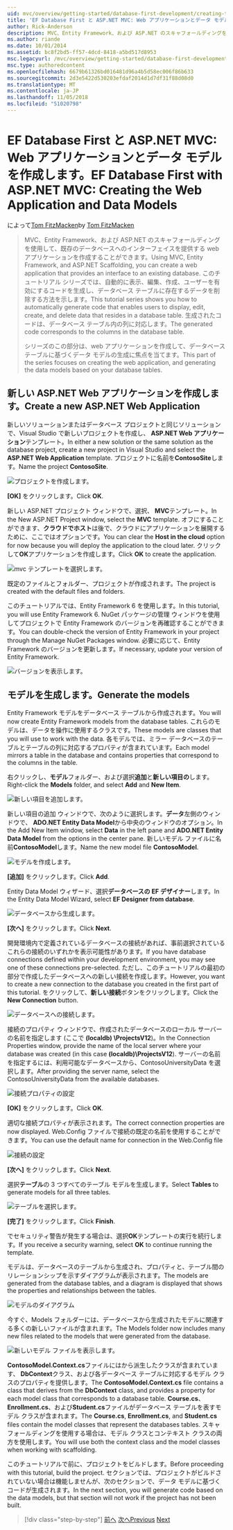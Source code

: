 ```yaml
---
uid: mvc/overview/getting-started/database-first-development/creating-the-web-application
title: 'EF Database First と ASP.NET MVC: Web アプリケーションとデータ モデルの作成 |Microsoft Docs'
author: Rick-Anderson
description: MVC、Entity Framework、および ASP.NET のスキャフォールディングを使用して、既存のデータベースへのインターフェイスを提供する web アプリケーションを作成することができます。 このチュートリアルの化しています.
ms.author: riande
ms.date: 10/01/2014
ms.assetid: bc8f2bd5-ff57-4dcd-8418-a5bd517d8953
msc.legacyurl: /mvc/overview/getting-started/database-first-development/creating-the-web-application
msc.type: authoredcontent
ms.openlocfilehash: 6679b61326bd016481d96a4b5d58ec006f86b633
ms.sourcegitcommit: 2d3e5422d530203efdaf2014d1d7df31f88d08d0
ms.translationtype: MT
ms.contentlocale: ja-JP
ms.lasthandoff: 11/05/2018
ms.locfileid: "51020798"
---
```

<a name="ef-database-first-with-aspnet-mvc-creating-the-web-application-and-data-models"></a><span data-ttu-id="5a3b4-104">EF Database First と ASP.NET MVC: Web アプリケーションとデータ モデルを作成します。</span><span class="sxs-lookup"><span data-stu-id="5a3b4-104">EF Database First with ASP.NET MVC: Creating the Web Application and Data Models</span></span>
====================
<span data-ttu-id="5a3b4-105">によって[Tom FitzMacken](https://github.com/tfitzmac)</span><span class="sxs-lookup"><span data-stu-id="5a3b4-105">by [Tom FitzMacken](https://github.com/tfitzmac)</span></span>

> <span data-ttu-id="5a3b4-106">MVC、Entity Framework、および ASP.NET のスキャフォールディングを使用して、既存のデータベースへのインターフェイスを提供する web アプリケーションを作成することができます。</span><span class="sxs-lookup"><span data-stu-id="5a3b4-106">Using MVC, Entity Framework, and ASP.NET Scaffolding, you can create a web application that provides an interface to an existing database.</span></span> <span data-ttu-id="5a3b4-107">このチュートリアル シリーズでは、自動的に表示、編集、作成、ユーザーを有効にするコードを生成し、データベース テーブルに存在するデータを削除する方法を示します。</span><span class="sxs-lookup"><span data-stu-id="5a3b4-107">This tutorial series shows you how to automatically generate code that enables users to display, edit, create, and delete data that resides in a database table.</span></span> <span data-ttu-id="5a3b4-108">生成されたコードは、データベース テーブル内の列に対応します。</span><span class="sxs-lookup"><span data-stu-id="5a3b4-108">The generated code corresponds to the columns in the database table.</span></span>
> 
> <span data-ttu-id="5a3b4-109">シリーズのこの部分は、web アプリケーションを作成して、データベース テーブルに基づくデータ モデルの生成に焦点を当てます。</span><span class="sxs-lookup"><span data-stu-id="5a3b4-109">This part of the series focuses on creating the web application, and generating the data models based on your database tables.</span></span>


## <a name="create-a-new-aspnet-web-application"></a><span data-ttu-id="5a3b4-110">新しい ASP.NET Web アプリケーションを作成します。</span><span class="sxs-lookup"><span data-stu-id="5a3b4-110">Create a new ASP.NET Web Application</span></span>

<span data-ttu-id="5a3b4-111">新しいソリューションまたはデータベース プロジェクトと同じソリューションで、Visual Studio で新しいプロジェクトを作成し、 **ASP.NET Web アプリケーション**テンプレート。</span><span class="sxs-lookup"><span data-stu-id="5a3b4-111">In either a new solution or the same solution as the database project, create a new project in Visual Studio and select the **ASP.NET Web Application** template.</span></span> <span data-ttu-id="5a3b4-112">プロジェクトに名前を**ContosoSite**します。</span><span class="sxs-lookup"><span data-stu-id="5a3b4-112">Name the project **ContosoSite**.</span></span>

![プロジェクトを作成します。](creating-the-web-application/_static/image1.png)

<span data-ttu-id="5a3b4-114">**[OK]** をクリックします。</span><span class="sxs-lookup"><span data-stu-id="5a3b4-114">Click **OK**.</span></span>

<span data-ttu-id="5a3b4-115">新しい ASP.NET プロジェクト ウィンドウで、選択、 **MVC**テンプレート。</span><span class="sxs-lookup"><span data-stu-id="5a3b4-115">In the New ASP.NET Project window, select the **MVC** template.</span></span> <span data-ttu-id="5a3b4-116">オフにすることができます、**クラウドでホスト**は後で、クラウドにアプリケーションを展開するために、ここではオプションです。</span><span class="sxs-lookup"><span data-stu-id="5a3b4-116">You can clear the **Host in the cloud** option for now because you will deploy the application to the cloud later.</span></span> <span data-ttu-id="5a3b4-117">クリックして**OK**アプリケーションを作成します。</span><span class="sxs-lookup"><span data-stu-id="5a3b4-117">Click **OK** to create the application.</span></span>

![mvc テンプレートを選択します。](creating-the-web-application/_static/image2.png)

<span data-ttu-id="5a3b4-119">既定のファイルとフォルダー、プロジェクトが作成されます。</span><span class="sxs-lookup"><span data-stu-id="5a3b4-119">The project is created with the default files and folders.</span></span>

<span data-ttu-id="5a3b4-120">このチュートリアルでは、Entity Framework 6 を使用します。</span><span class="sxs-lookup"><span data-stu-id="5a3b4-120">In this tutorial, you will use Entity Framework 6.</span></span> <span data-ttu-id="5a3b4-121">NuGet パッケージの管理 ウィンドウを使用してプロジェクトで Entity Framework のバージョンを再確認することができます。</span><span class="sxs-lookup"><span data-stu-id="5a3b4-121">You can double-check the version of Entity Framework in your project through the Manage NuGet Packages window.</span></span> <span data-ttu-id="5a3b4-122">必要に応じて、Entity Framework のバージョンを更新します。</span><span class="sxs-lookup"><span data-stu-id="5a3b4-122">If necessary, update your version of Entity Framework.</span></span>

![バージョンを表示します。](creating-the-web-application/_static/image3.png)

## <a name="generate-the-models"></a><span data-ttu-id="5a3b4-124">モデルを生成します。</span><span class="sxs-lookup"><span data-stu-id="5a3b4-124">Generate the models</span></span>

<span data-ttu-id="5a3b4-125">Entity Framework モデルをデータベース テーブルから作成されます。</span><span class="sxs-lookup"><span data-stu-id="5a3b4-125">You will now create Entity Framework models from the database tables.</span></span> <span data-ttu-id="5a3b4-126">これらのモデルは、データを操作に使用するクラスです。</span><span class="sxs-lookup"><span data-stu-id="5a3b4-126">These models are classes that you will use to work with the data.</span></span> <span data-ttu-id="5a3b4-127">各モデルでは、ミラー データベースのテーブルとテーブルの列に対応するプロパティが含まれています。</span><span class="sxs-lookup"><span data-stu-id="5a3b4-127">Each model mirrors a table in the database and contains properties that correspond to the columns in the table.</span></span>

<span data-ttu-id="5a3b4-128">右クリックし、**モデル**フォルダー、および選択**追加**と**新しい項目の**します。</span><span class="sxs-lookup"><span data-stu-id="5a3b4-128">Right-click the **Models** folder, and select **Add** and **New Item**.</span></span>

![新しい項目を追加します。](creating-the-web-application/_static/image4.png)

<span data-ttu-id="5a3b4-130">新しい項目の追加 ウィンドウで、次のように選択します。**データ**左側のウィンドウで、 **ADO.NET Entity Data Model**から中央のウィンドウのオプション。</span><span class="sxs-lookup"><span data-stu-id="5a3b4-130">In the Add New Item window, select **Data** in the left pane and **ADO.NET Entity Data Model** from the options in the center pane.</span></span> <span data-ttu-id="5a3b4-131">新しいモデル ファイルに名前**ContosoModel**します。</span><span class="sxs-lookup"><span data-stu-id="5a3b4-131">Name the new model file **ContosoModel**.</span></span>

![モデルを作成します。](creating-the-web-application/_static/image5.png)

<span data-ttu-id="5a3b4-133">**[追加]** をクリックします。</span><span class="sxs-lookup"><span data-stu-id="5a3b4-133">Click **Add**.</span></span>

<span data-ttu-id="5a3b4-134">Entity Data Model ウィザード、選択**データベースの EF デザイナー**します。</span><span class="sxs-lookup"><span data-stu-id="5a3b4-134">In the Entity Data Model Wizard, select **EF Designer from database**.</span></span>

![データベースから生成します。](creating-the-web-application/_static/image6.png)

<span data-ttu-id="5a3b4-136">**[次へ]** をクリックします。</span><span class="sxs-lookup"><span data-stu-id="5a3b4-136">Click **Next**.</span></span>

<span data-ttu-id="5a3b4-137">開発環境内で定義されているデータベースの接続があれば、事前選択されているこれらの接続のいずれかを表示可能性があります。</span><span class="sxs-lookup"><span data-stu-id="5a3b4-137">If you have database connections defined within your development environment, you may see one of these connections pre-selected.</span></span> <span data-ttu-id="5a3b4-138">ただし、このチュートリアルの最初の部分で作成したデータベースへの新しい接続を作成します。</span><span class="sxs-lookup"><span data-stu-id="5a3b4-138">However, you want to create a new connection to the database you created in the first part of this tutorial.</span></span> <span data-ttu-id="5a3b4-139">をクリックして、**新しい接続**ボタンをクリックします。</span><span class="sxs-lookup"><span data-stu-id="5a3b4-139">Click the **New Connection** button.</span></span>

![データベースへの接続します。](creating-the-web-application/_static/image7.png)

<span data-ttu-id="5a3b4-141">接続のプロパティ ウィンドウで、作成されたデータベースのローカル サーバーの名前を指定します (ここで **(localdb) \ProjectsV12**)。</span><span class="sxs-lookup"><span data-stu-id="5a3b4-141">In the Connection Properties window, provide the name of the local server where your database was created (in this case **(localdb)\ProjectsV12**).</span></span> <span data-ttu-id="5a3b4-142">サーバーの名前を指定するには、利用可能なデータベースから、ContosoUniversityData を選択します。</span><span class="sxs-lookup"><span data-stu-id="5a3b4-142">After providing the server name, select the ContosoUniversityData from the available databases.</span></span>

![接続プロパティの設定](creating-the-web-application/_static/image8.png)

<span data-ttu-id="5a3b4-144">**[OK]** をクリックします。</span><span class="sxs-lookup"><span data-stu-id="5a3b4-144">Click **OK**.</span></span>

<span data-ttu-id="5a3b4-145">適切な接続プロパティが表示されます。</span><span class="sxs-lookup"><span data-stu-id="5a3b4-145">The correct connection properties are now displayed.</span></span> <span data-ttu-id="5a3b4-146">Web.Config ファイルで接続の既定の名前を使用することができます。</span><span class="sxs-lookup"><span data-stu-id="5a3b4-146">You can use the default name for connection in the Web.Config file</span></span>

![接続の設定](creating-the-web-application/_static/image9.png)

<span data-ttu-id="5a3b4-148">**[次へ]** をクリックします。</span><span class="sxs-lookup"><span data-stu-id="5a3b4-148">Click **Next**.</span></span>

<span data-ttu-id="5a3b4-149">選択**テーブル**の 3 つすべてのテーブル モデルを生成します。</span><span class="sxs-lookup"><span data-stu-id="5a3b4-149">Select **Tables** to generate models for all three tables.</span></span>

![テーブルを選択します。](creating-the-web-application/_static/image10.png)

<span data-ttu-id="5a3b4-151">**[完了]** をクリックします。</span><span class="sxs-lookup"><span data-stu-id="5a3b4-151">Click **Finish**.</span></span>

<span data-ttu-id="5a3b4-152">でセキュリティ警告が発生する場合は、選択**OK**テンプレートの実行を続行します。</span><span class="sxs-lookup"><span data-stu-id="5a3b4-152">If you receive a security warning, select **OK** to continue running the template.</span></span>

<span data-ttu-id="5a3b4-153">モデルは、データベースのテーブルから生成され、プロパティと、テーブル間のリレーションシップを示すダイアグラムが表示されます。</span><span class="sxs-lookup"><span data-stu-id="5a3b4-153">The models are generated from the database tables, and a diagram is displayed that shows the properties and relationships between the tables.</span></span>

![モデルのダイアグラム](creating-the-web-application/_static/image11.png)

<span data-ttu-id="5a3b4-155">今すぐ、Models フォルダーには、データベースから生成されたモデルに関連する多くの新しいファイルが含まれます。</span><span class="sxs-lookup"><span data-stu-id="5a3b4-155">The Models folder now includes many new files related to the models that were generated from the database.</span></span>

![新しいモデル ファイルを表示します。](creating-the-web-application/_static/image12.png)

<span data-ttu-id="5a3b4-157">**ContosoModel.Context.cs**ファイルにはから派生したクラスが含まれています、 **DbContext**クラス、および各データベース テーブルに対応するモデル クラスのプロパティを提供します。</span><span class="sxs-lookup"><span data-stu-id="5a3b4-157">The **ContosoModel.Context.cs** file contains a class that derives from the **DbContext** class, and provides a property for each model class that corresponds to a database table.</span></span> <span data-ttu-id="5a3b4-158">**Course.cs**、 **Enrollment.cs**、および**Student.cs**ファイルがデータベース テーブルを表すモデル クラスが含まれます。</span><span class="sxs-lookup"><span data-stu-id="5a3b4-158">The **Course.cs**, **Enrollment.cs**, and **Student.cs** files contain the model classes that represent the databases tables.</span></span> <span data-ttu-id="5a3b4-159">スキャフォールディングを使用する場合は、モデル クラスとコンテキスト クラスの両方を使用します。</span><span class="sxs-lookup"><span data-stu-id="5a3b4-159">You will use both the context class and the model classes when working with scaffolding.</span></span>

<span data-ttu-id="5a3b4-160">このチュートリアルで前に、プロジェクトをビルドします。</span><span class="sxs-lookup"><span data-stu-id="5a3b4-160">Before proceeding with this tutorial, build the project.</span></span> <span data-ttu-id="5a3b4-161">セクションでは、プロジェクトがビルドされていない場合は機能しませんが、次のセクションで、データ モデルに基づくコードが生成されます。</span><span class="sxs-lookup"><span data-stu-id="5a3b4-161">In the next section, you will generate code based on the data models, but that section will not work if the project has not been built.</span></span>

> [!div class="step-by-step"]
> <span data-ttu-id="5a3b4-162">[前へ](setting-up-database.md)
> [次へ](generating-views.md)</span><span class="sxs-lookup"><span data-stu-id="5a3b4-162">[Previous](setting-up-database.md)
[Next](generating-views.md)</span></span>
